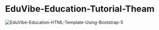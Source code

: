 # EduVibe-Education-Tutorial-Theam

![EduVibe-Education-HTML-Template-Using-Bootstrap-5](https://user-images.githubusercontent.com/40486930/216824396-2aeb4faf-d651-41c4-ad58-b069952d1a90.png)
